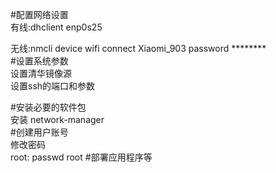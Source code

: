 #配置网络设置  
有线:dhclient enp0s25  

无线:nmcli device wifi connect Xiaomi_903 password ********  
#设置系统参数  
设置清华镜像源  
设置ssh的端口和参数  

#安装必要的软件包  
安装  network-manager   
#创建用户账号  
修改密码  
root: passwd root 
#部署应用程序等  
